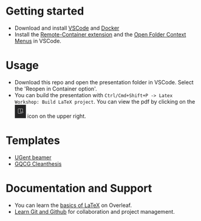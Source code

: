 
# Getting started

* Download and install [VSCode](https://code.visualstudio.com/) and [Docker](https://www.docker.com/products/docker-desktop/)
* Install the [Remote-Container extension](https://marketplace.visualstudio.com/items?itemName=ms-vscode-remote.remote-containers) and the [Open Folder Context Menus](https://marketplace.visualstudio.com/items?itemName=chrisdias.vscode-opennewinstance#:~:text=Right%20click%20on%20a%20folder,Here%20or%20Reopen%20Workbench%20Here.) in VSCode.

# Usage

* Download this repo and open the presentation folder in VSCode. Select the 'Reopen in Container option'.
* You can build the presentation with `Ctrl/Cmd+Shift+P -> Latex Workshop: Build LaTeX project`. You can view the pdf by clicking on the ![view pdf](media/view-pdf.png) icon on the upper right.

# Templates

* [UGent beamer](https://github.com/GQCG-oss/ugent-beamer)
* [GQCG Cleanthesis](https://github.com/GQCG-oss/cleanthesis)

# Documentation and Support

* You can learn the [basics of LaTeX](https://www.overleaf.com/learn/latex/Creating_a_document_in_LaTeX) on Overleaf.
* [Learn Git and Github](https://www.youtube.com/watch?v=RGOj5yH7evk) for collaboration and project management.
